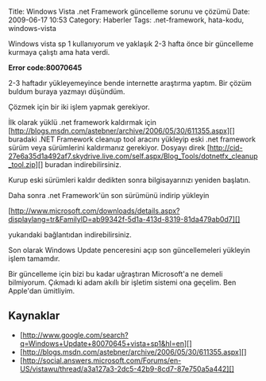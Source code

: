 Title: Windows Vista .net Framework güncelleme sorunu ve çözümü
Date: 2009-06-17 10:53
Category: Haberler
Tags: .net-framework, hata-kodu, windows-vista

Windows vista sp 1 kullanıyorum ve yaklaşık 2-3 hafta önce bir
güncelleme kurmaya çalıştı ama hata verdi.

**Error code:80070645**

2-3 haftadır yükleyemeyince bende internette araştırma yaptım. Bir çözüm
buldum buraya yazmayı düşündüm.

Çözmek için bir iki işlem yapmak gerekiyor.

İlk olarak yüklü .net framework kaldırmak için
[http://blogs.msdn.com/astebner/archive/2006/05/30/611355.aspx][]
buradaki .NET Framework cleanup tool aracını yükleyip eski .net
framework sürüm veya sürümlerini kaldırmanız gerekiyor. Dosyayı direk
[http://cid-27e6a35d1a492af7.skydrive.live.com/self.aspx/Blog_Tools/dotnetfx_cleanup_tool.zip][]
buradan indirebilirsiniz.

Kurup eski sürümleri kaldır dedikten sonra bilgisayarınızı yeniden
başlatın.

Daha sonra .net Framework'ün son sürümünü indirip yükleyin

[http://www.microsoft.com/downloads/details.aspx?displaylang=tr&FamilyID=ab99342f-5d1a-413d-8319-81da479ab0d7][]

yukarıdaki bağlantıdan indirebilirsiniz.

Son olarak Windows Update penceresini açıp son güncellemeleri yükleyin
işlem tamamdır.

Bir güncelleme için bizi bu kadar uğraştıran Microsoft'a ne demeli
bilmiyorum. Çıkmadı ki adam akıllı bir işletim sistemi ona geçelim. Ben
Apple'dan ümitliyim.

Kaynaklar
---------

-   [http://www.google.com/search?q=Windows+Update+80070645+vista+sp1&hl=en][]
-   [http://blogs.msdn.com/astebner/archive/2006/05/30/611355.aspx][]
-   [http://social.answers.microsoft.com/Forums/en-US/vistawu/thread/a3a127a3-2dc5-42b9-8cd7-87e750a5a442][]

</p>

  [http://blogs.msdn.com/astebner/archive/2006/05/30/611355.aspx]: http://blogs.msdn.com/astebner/archive/2006/05/30/611355.aspx
    "http://blogs.msdn.com/astebner/archive/2006/05/30/611355.aspx"
  [http://cid-27e6a35d1a492af7.skydrive.live.com/self.aspx/Blog_Tools/dotnetfx_cleanup_tool.zip]:    http://cid-27e6a35d1a492af7.skydrive.live.com/self.aspx/Blog_Tools/dotnetfx_cleanup_tool.zip
    "http://cid-27e6a35d1a492af7.skydrive.live.com/self.aspx/Blog_Tools/dotnetfx_cleanup_tool.zip"
  [http://www.microsoft.com/downloads/details.aspx?displaylang=tr&FamilyID=ab99342f-5d1a-413d-8319-81da479ab0d7]:    http://www.microsoft.com/downloads/details.aspx?displaylang=tr&FamilyID=ab99342f-5d1a-413d-8319-81da479ab0d7
    "http://www.microsoft.com/downloads/details.aspx?displaylang=tr&FamilyID=ab99342f-5d1a-413d-8319-81da479ab0d7"
  [http://www.google.com/search?q=Windows+Update+80070645+vista+sp1&hl=en]:    http://www.google.com/search?q=Windows+Update+80070645+vista+sp1&hl=en
    "http://www.google.com/search?q=Windows+Update+80070645+vista+sp1&hl=en"
  [http://social.answers.microsoft.com/Forums/en-US/vistawu/thread/a3a127a3-2dc5-42b9-8cd7-87e750a5a442]:    http://social.answers.microsoft.com/Forums/en-US/vistawu/thread/a3a127a3-2dc5-42b9-8cd7-87e750a5a442
    "http://social.answers.microsoft.com/Forums/en-US/vistawu/thread/a3a127a3-2dc5-42b9-8cd7-87e750a5a442"
